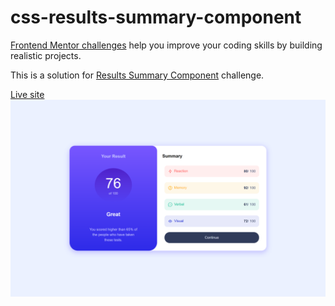 # css-results-summary-component

[Frontend Mentor challenges](https://www.frontendmentor.io/) help you improve your coding skills by building realistic projects.

This is a solution for [Results Summary Component](https://www.frontendmentor.io/challenges/results-summary-component-CE_K6s0maV) challenge.

[Live site](https://amansgz.github.io/css-results-summary-component/)
![preview screenshot](./css/assets/images/results-preview.png)